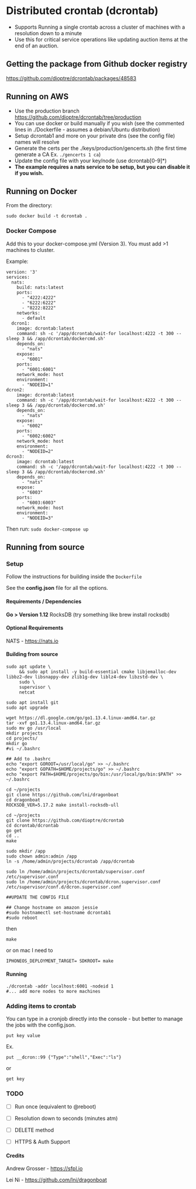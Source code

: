 # Distributed crontab (dcrontab)

* Supports Running a single crontab across a cluster of machines with a resolution down to a minute
* Use this for critical service operations like updating auction items at the end of an auction.


## Getting the package from Github docker registry

https://github.com/dioptre/dcrontab/packages/48583

## Running on AWS
* Use the production branch https://github.com/dioptre/dcrontab/tree/production
* You can use docker or build manually if you wish (see the commented lines in ./Dockerfile - assumes a debian/Ubuntu distribution)
* Setup dcrontab1 and more on your private dns (see the config file) names will resolve
* Generate the certs per the ./keys/production/gencerts.sh (the first time generate a CA Ex. ```./gencerts 1 ca```)
* Update the config file with your key/node (use dcrontab[0-9]*)
* **The example requires a nats service to be setup, but you can disable it if you wish.**

## Running on Docker
From the directory:

```sudo docker build -t dcrontab .```

### Docker Compose
Add this to your docker-compose.yml (Version 3). You must add >1 machines to cluster.

Example:
```
version: '3'
services:
  nats:
    build: nats:latest
    ports:
      - "4222:4222"
      - "6222:6222"
      - "8222:8222"
    networks:
      - default
  dcron1:
    image: dcrontab:latest
    command: sh -c '/app/dcrontab/wait-for localhost:4222 -t 300 -- sleep 3 && /app/dcrontab/dockercmd.sh'
    depends_on:
      - "nats"
    expose:
      - "6001"
    ports:
      - "6001:6001"
    network_mode: host  
    environment:
      - "NODEID=1"   
dcron2:
    image: dcrontab:latest
    command: sh -c '/app/dcrontab/wait-for localhost:4222 -t 300 -- sleep 3 && /app/dcrontab/dockercmd.sh'
    depends_on:
      - "nats"
    expose:
      - "6002"
    ports:
      - "6002:6002"
    network_mode: host  
    environment:
      - "NODEID=2"   
dcron3:
    image: dcrontab:latest
    command: sh -c '/app/dcrontab/wait-for localhost:4222 -t 300 -- sleep 3 && /app/dcrontab/dockercmd.sh'
    depends_on:
      - "nats"
    expose:
      - "6003"
    ports:
      - "6003:6003"
    network_mode: host  
    environment:
      - "NODEID=3"         
```

Then run:
```sudo docker-compose up```

## Running from source

### Setup
Follow the instructions for building inside the 
```Dockerfile```

See the **config.json** file for all the options.

#### Requirements / Dependencies
**Go > Version 1.12**
RocksDB (try something like brew install rocksdb)

#### Optional Requirements

NATS - https://nats.io

#### Building from source

```
sudo apt update \
     && sudo apt install -y build-essential cmake libjemalloc-dev libbz2-dev libsnappy-dev zlib1g-dev liblz4-dev libzstd-dev \
     sudo \
     supervisor \
     netcat

sudo apt install git
sudo apt upgrade

wget https://dl.google.com/go/go1.13.4.linux-amd64.tar.gz
tar -xvf go1.13.4.linux-amd64.tar.gz
sudo mv go /usr/local
mkdir projects
cd projects/
mkdir go
#vi ~/.bashrc 

## Add to .bashrc
echo "export GOROOT=/usr/local/go" >> ~/.bashrc
echo "export GOPATH=$HOME/projects/go" >> ~/.bashrc
echo "export PATH=$HOME/projects/go/bin:/usr/local/go/bin:$PATH" >> ~/.bashrc

cd ~/projects
git clone https://github.com/lni/dragonboat
cd dragonboat
ROCKSDB_VER=5.17.2 make install-rocksdb-ull

cd ~/projects
git clone https://github.com/dioptre/dcrontab
cd dcrontab/dcrontab
go get
cd ..
make

sudo mkdir /app
sudo chown admin:admin /app
ln -s /home/admin/projects/dcrontab /app/dcrontab

sudo ln /home/admin/projects/dcrontab/supervisor.conf /etc/supervisor.conf
sudo ln /home/admin/projects/dcrontab/dcron.supervisor.conf /etc/supervisor/conf.d/dcron.supervisor.conf

##UPDATE THE CONFIG FILE

## Change hostname on amazon jessie 
#sudo hostnamectl set-hostname dcrontab1
#sudo reboot

```

then 

```
make
```

or on mac I need to

```
IPHONEOS_DEPLOYMENT_TARGET= SDKROOT= make
```

#### Running

```
./dcrontab -addr localhost:6001 -nodeid 1
#... add more nodes to more machines
```

### Adding items to crontab
You can type in a cronjob directly into the console - but better to manage the jobs with the config.json.
```
put key value
```
Ex.
```
put __dcron::99 {"Type":"shell","Exec":"ls"}
```
or 
```
get key
```

### TODO

- [ ] Run once (equivalent to @reboot)
- [ ] Resolution down to seconds (minutes atm)
- [ ] DELETE method
- [ ] HTTPS & Auth Support


#### Credits

Andrew Grosser - https://sfpl.io

Lei Ni - https://github.com/lni/dragonboat

